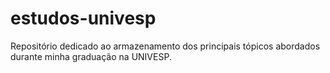 # estudos-univesp
Repositório dedicado ao armazenamento dos principais tópicos abordados durante minha graduação na UNIVESP. 
